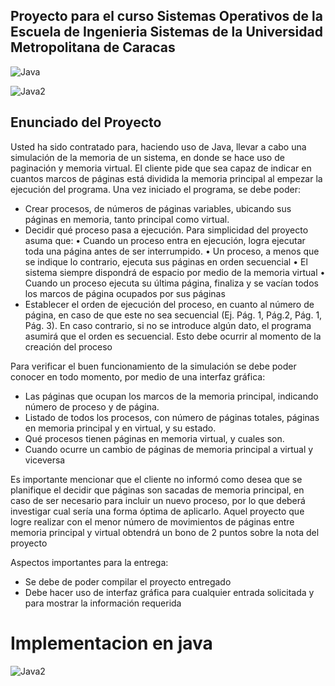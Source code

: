 ## Proyecto para el curso Sistemas Operativos de la Escuela de Ingenieria Sistemas de la Universidad Metropolitana de Caracas

![Java](https://usemoslinux.net/wp-content/uploads/2016/01/Java-Netbeans.png)

![Java2](https://club28blog.files.wordpress.com/2017/12/imagen1.png)

## Enunciado del Proyecto

Usted ha sido contratado para, haciendo uso de Java, llevar a cabo una simulación de la memoria de un sistema, en donde se hace uso de paginación y memoria virtual. El cliente pide que sea capaz de indicar en cuantos marcos de páginas está dividida la memoria principal al empezar la ejecución del programa. Una vez iniciado el programa, se debe poder:	

 -	Crear procesos, de números de páginas variables, ubicando sus páginas en memoria, tanto principal como virtual.
 -	Decidir qué proceso pasa a ejecución. Para simplicidad del proyecto asuma que:
 •	Cuando un proceso entra en ejecución, logra ejecutar toda una página antes de ser interrumpido.
 •	Un proceso, a menos que se indique lo contrario, ejecuta sus páginas en orden secuencial
 •	El sistema siempre dispondrá de espacio por medio de la memoria virtual
 •	Cuando un proceso ejecuta su última página, finaliza y se vacían todos los marcos de página ocupados por sus páginas
 -	Establecer el orden de ejecución del proceso, en cuanto al número de página, en caso de que este no sea secuencial (Ej. Pág. 1, Pág.2, Pág. 1, Pág. 3). En caso contrario, si no se introduce algún dato, el programa asumirá que el orden es secuencial. Esto debe ocurrir  al momento de la creación del proceso

 Para verificar el buen funcionamiento de la simulación se debe poder conocer en todo momento, por medio de una interfaz gráfica:
 -	Las páginas que ocupan los marcos de la memoria principal, indicando número de proceso y de página.
 -	Listado de todos los procesos, con número de páginas totales, páginas en memoria principal y en virtual, y su estado.
 -	Qué procesos tienen páginas en memoria virtual, y cuales son.
 -	Cuando ocurre un cambio de páginas de memoria principal a virtual y viceversa

 Es importante mencionar que el cliente no informó como desea que se planifique el decidir que páginas son sacadas de memoria principal,  en caso de ser necesario para incluir un nuevo proceso, por lo que deberá investigar cual sería una forma óptima de aplicarlo. Aquel  proyecto que logre realizar con el menor número de movimientos de páginas entre memoria principal y virtual obtendrá un bono de 2 puntos sobre la nota del proyecto

Aspectos importantes para la entrega:
 -	Se debe de poder compilar el proyecto entregado
 -	Debe hacer uso de interfaz gráfica para cualquier entrada solicitada y para mostrar la información requerida
 
 # Implementacion en java
![Java2](https://club28blog.files.wordpress.com/2017/12/imagen2.png)
